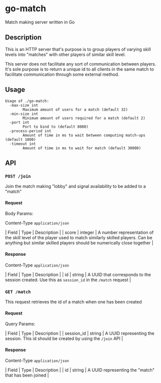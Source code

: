 # go-match

Match making server written in Go

## Description

This is an HTTP server that's purpose is to group players of varying skill levels
into "matches" with other players of similar skill level.

This server does not facilitate any sort of communication between players. It's
sole purpose is to return a unique id to all clients in the same match to
facilitate communication through some external method.

## Usage

```
Usage of ./go-match:
  -max-size int
        Maximum amount of users for a match (default 32)
  -min-size int
        Minimum amount of users required for a match (default 2)
  -port int
        Port to bind to (default 8080)
  -process-period int
        Amount of time in ms to wait between computing match-ups (default 1000)
  -timeout int
        Amount of time in ms to wait for match (default 30000)
```

## API

### `POST /join` 

Join the match making "lobby" and signal availability to be added to a "match"

#### Request

Body Params:

Content-Type `application/json`

| Field | Type | Description |
| score | integer | A number representation of the skill level of the player used to match similarly skilled players. Can be anything but similar skilled players should be numerically close together |

#### Response

Content-Type `application/json`

| Field | Type | Description |
| id | string | A UUID that corresponds to the session created. Use this as `session_id` in the `/match` request |

### `GET /match`

This request retrieves the id of a match when one has been created

#### Request

Query Params:

| Field | Type | Description |
| session_id | string | A UUID representing the session. This id should be created by using the `/join` API |

#### Response

Content-Type `application/json`

| Field | Type | Description |
| id | string | A UUID representing the "match" that has been joined |

